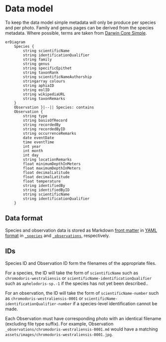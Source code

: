 # Data model

To keep the data model simple metadata will only be produce per species and per photo. Family and genus pages can be derived from the species metadata. Where possible, terms are taken from [Darwin Core Simple](https://dwc.tdwg.org/simple/).

```mermaid
erDiagram
    Species {
        string scientificName
        string identificationQualifier
        string family
        string genus
        string specificEpithet
        string taxonRank
        string scientificNameAuthorship
        stringarray colours
        string aphiaID
        string eolID
        string wikipediaURL
        string taxonRemarks
    }
    Observation }|--|| Species: contains
    Observation {
        string type
        string basisOfRecord
        string recordedBy
        string recordedByID
        string occurrenceRemarks
        date eventDate
        time eventTime
        int year
        int month
        int day
        string locationRemarks
        float minimumDepthInMeters
        float maximumDepthInMeters
        float decimalLatitude
        float decimalLatitude
        float temperature
        string identifiedBy
        string identifiedByID
        string scientificName
        string identificationQualifier
    }
```

## Data format

Species and observation data is stored as Markdown [front matter](https://gitpress.io/c/helps/front-matter) in [YAML format](https://yaml.org/) in [`_species`](_species) and [`_observations`](_observations), respectively.

## IDs

Species ID and Observation ID form the filenames of the appropriate files.

For a species, the ID will take the form of `scientificName` such as `chromodoris-westraliensis` or `scientificName-identificationQualifier` such as `aphelodoris-sp.-1` if the species has not yet been described..

For an observation, the ID will take the form of `scientificName-number` such as `chromodoris-westraliensis-0001` or `scientificName-identificationQualifier-number` if a species-level identification cannot be made.

Each Observation must have corresponding photo with an identical filename (excluding file type suffix). For example, Observation `_observations/chromodoris-westraliensis-0001.md` would have a matching `assets/images/chromodoris-westraliensis-0001.jpg`.